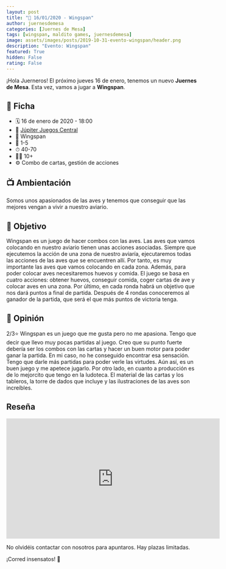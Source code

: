 ```yaml
---
layout: post
title: "📆 16/01/2020 - Wingspan"
author: juernesdemesa
categories: [Juernes de Mesa]
tags: [wingspan, maldito games, juernesdemesa]
image: assets/images/posts/2019-10-31-evento-wingspan/header.png
description: "Evento: Wingspan"
featured: True
hidden: False
rating: False
---
```


¡Hola Juerneros! El próximo jueves 16 de enero, tenemos un nuevo **Juernes de Mesa**. Esta vez, vamos a jugar a **Wingspan**.

## 📝 Ficha

- 🗓️ 16 de enero de 2020 - 18:00
- 📍 [Júpiter Juegos Central](https://www.jupiterjuegos.com/tiendas/)
- 🎲 Wingspan
- 👥 1-5
- ⏱ 40-70
- 👶🏼 10+
- ⚙️ Combo de cartas, gestión de acciones

## 📺 Ambientación

Somos unos apasionados de las aves y tenemos que conseguir que las mejores vengan a vivir a nuestro aviario.

## 🎯 Objetivo

Wingspan es un juego de hacer combos con las aves. Las aves que vamos colocando en nuestro aviario tienen unas acciones asociadas. Siempre que ejecutemos la acción de una zona de nuestro aviaría, ejecutaremos todas las acciones de las aves que se encuentren allí. Por tanto, es muy importante las aves que vamos colocando en cada zona. Además, para poder colocar aves necesitaremos huevos y comida. El juego se basa en cuatro acciones: obtener huevos, conseguir comida, coger cartas de ave y colocar aves en una zona. Por último, en cada ronda habrá un objetivo que nos dará puntos a final de partida. Después de 4 rondas conoceremos al ganador de la partida, que será el que más puntos de victoria tenga.

## 💬 Opinión

2/3⭐ Wingspan es un juego que me gusta pero no me apasiona. Tengo que decir que llevo muy pocas partidas al juego. Creo que su punto fuerte debería ser los combos con las cartas y hacer un buen motor para poder ganar la partida. En mi caso, no he conseguido encontrar esa sensación. Tengo que darle más partidas para poder verle las virtudes. Aún así, es un buen juego y me apetece jugarlo. Por otro lado, en cuanto a producción es de lo mejorcito que tengo en la ludoteca. El material de las cartas y los tableros, la torre de dados que incluye y las ilustraciones de las aves son increíbles.

## Reseña

<iframe width="560" height="315" src="https://www.youtube.com/embed/tHLcJdYUWBM" frameborder="0" allow="accelerometer; autoplay; encrypted-media; gyroscope; picture-in-picture" allowfullscreen></iframe>

No olvidéis contactar con nosotros para apuntaros. Hay plazas limitadas.

¡Corred insensatos! 🧙
